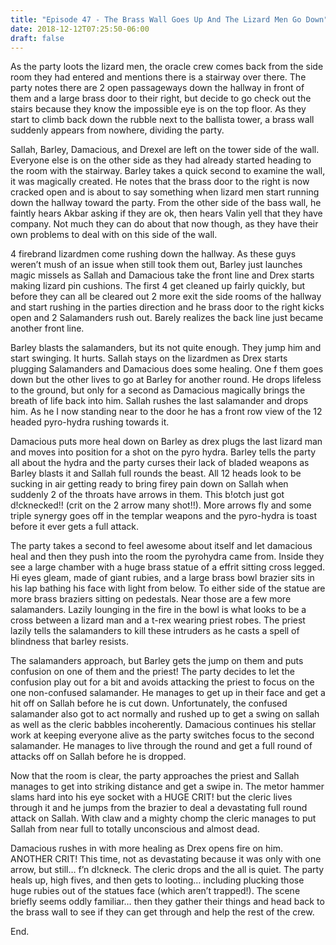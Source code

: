 ```yaml
---
title: "Episode 47 - The Brass Wall Goes Up And The Lizard Men Go Down"
date: 2018-12-12T07:25:50-06:00
draft: false
---
```


As the party loots the lizard men, the oracle crew comes back from the side room they had entered and mentions there is a stairway over there. The party notes there are 2 open passageways down the hallway in front of them and a large brass door to their right, but decide to go check out the stairs because they know the impossible eye is on the top floor. As they start to climb back down the rubble next to the ballista tower, a brass wall suddenly appears from nowhere, dividing the party.

Sallah, Barley, Damacious, and Drexel are left on the tower side of the wall. Everyone else is on the other side as they had already started heading to the room with the stairway. Barley takes a quick second to examine the wall, it was magically created. He notes that the brass door to the right is now cracked open and is about to say something when lizard men start running down the hallway toward the party. From the other side of the bass wall, he faintly hears Akbar asking if they are ok, then hears Valin yell that they have company. Not much they can do about that now though, as they have their own problems to deal with on this side of the wall.

4 firebrand lizardmen come rushing down the hallway. As these guys weren’t mush of an issue when still took them out, Barley just launches magic missels as Sallah and Damacious take the front line and Drex starts making lizard pin cushions.
The first 4 get cleaned up fairly quickly, but before they can all be cleared out 2 more exit the side rooms of the hallway and start rushing in the parties direction and he brass door to the right  kicks open and 2 Salamanders rush out. Barely realizes the back line just became another front line.

Barley blasts the salamanders, but its not quite enough. They jump him and start swinging. It hurts. Sallah stays on the lizardmen as Drex starts plugging Salamanders and Damacious does some healing. One f them goes down but the other lives to go at Barley for another round. He drops lifeless to the ground, but only for a second as Damacious magically brings the breath of life back into him. Sallah rushes the last salamander and drops him. As he I now standing near to the door he has a front row view of the 12 headed pyro-hydra rushing towards it.

Damacious puts more heal down on Barley as drex plugs the last lizard man and moves into position for a shot on the pyro hydra. Barley tells the party all about the hydra and the party curses their lack of bladed weapons as Barley blasts it and Sallah full rounds the beast.  All 12 heads look to be sucking in air getting ready to bring firey pain down on Sallah when suddenly 2 of the throats have arrows in them. This b!otch just got d!cknecked!! (crit on the 2 arrow many shot!!). More arrows fly and some triple synergy goes off in the templar weapons and the pyro-hydra is toast before it ever gets a full attack.

The party takes a second to feel awesome about itself and let damacious heal and then they push into the room the pyrohydra came from. Inside they see a large chamber with a huge brass statue of a effrit sitting cross legged. Hi eyes gleam, made of giant rubies, and a large brass bowl brazier sits in his lap bathing his face with light from below. To either side of the statue are more brass braziers sitting on pedestals. Near those are a few more salamanders. Lazily lounging in  the fire in the bowl is what looks to be a cross between  a lizard man and a t-rex wearing priest robes. The priest lazily tells the salamanders to kill these intruders as he casts a spell of blindness that barley resists.

The salamanders approach, but Barley gets the jump on them and puts confusion on one of them and the priest! The party decides to let the confusion play out for a bit and avoids attacking the priest to focus on the one non-confused salamander. He manages to get up in their face and get a hit off on Sallah before he is cut down. Unfortunately, the confused salamander also got to act normally and rushed up to get a swing on sallah as well as the cleric babbles incoherently. Damacious continues his stellar work at keeping everyone alive as the party switches focus to the second salamander. He manages to live through the round and get a full round of attacks off on Sallah before he is dropped.

Now that the room is clear, the party approaches the priest and Sallah manages to get into striking distance and get a swipe in. The metor hammer slams hard into his eye socket with a HUGE CRIT! but the cleric lives through it and he jumps from the brazier to deal a devastating full round attack on Sallah. With claw and a mighty chomp the cleric manages to put Sallah from near full to totally unconscious and almost dead.

Damacious rushes in with more healing as Drex opens fire on him. ANOTHER CRIT! This time, not as devastating because it was only with one arrow, but still… f’n d!ckneck. The cleric drops and the all is quiet. The party heals up, high fives, and then gets to looting… including plucking those huge rubies out of the statues face (which aren’t trapped!). The scene briefly seems oddly familiar… then they gather their things and head back to the brass wall to see if they can get through and help the rest of the crew.

End.


